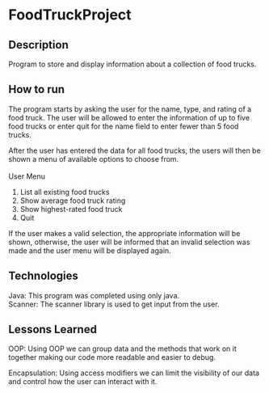 # FoodTruckProject

## Description
Program to store and display information about a collection of food trucks. 

## How to run
The program starts by asking the user for the name, type, and rating of a food truck. The user will be allowed to enter the information of up to five food trucks or enter quit for the name field to enter fewer than 5 food trucks. 

After the user has entered the data for all food trucks, the users will then be shown a menu of available options to choose from. \
\
User Menu
1) List all existing food trucks
2) Show average food truck rating
3) Show highest-rated food truck
4) Quit


If the user makes a valid selection, the appropriate information will be shown, otherwise, the user will be informed that an invalid selection was made and the user menu will be displayed again. 

## Technologies

Java: This program was completed using only java. \
Scanner: The scanner library is used to get input from the user. 

## Lessons Learned

OOP: Using OOP we can group data and the methods that work on it together making our code more readable and easier to debug. 

Encapsulation: Using access modifiers we can limit the visibility of our data and control how the user can interact with it. 